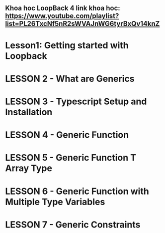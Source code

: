 ## Khoa hoc LoopBack 4 link khoa hoc: https://www.youtube.com/playlist?list=PL26TxcNf5nR2sWVAJnWG6tyrBxQv14knZ

# Lesson1: Getting started with Loopback

# LESSON 2 - What are Generics

# LESSON 3 - Typescript Setup and Installation

# LESSON 4 - Generic Function

# LESSON 5 - Generic Function T Array Type

# LESSON 6 - Generic Function with Multiple Type Variables

# LESSON 7 - Generic Constraints
